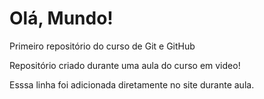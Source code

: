 # Olá, Mundo!
 Primeiro repositório do curso de Git e GitHub

Repositório criado durante uma aula do curso em video!

Esssa linha foi adicionada diretamente no site durante aula.
